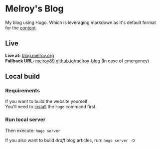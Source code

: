 # Melroy's Blog

My blog using Hugo. Which is leveraging markdown as it's default format for the [content](content).

## Live

**Live at:** [blog.melroy.org](https://blog.melroy.org)  
**Fallback URL:** [melroy89.github.io/melroy-blog](https://melroy89.github.io/melroy-blog/) (In case of emergency)

## Local build

### Requirements

If you want to build the website yourself.  
You'll need to [install](https://gohugo.io/installation/) the `hugo` command first.

### Run local server

Then execute: `hugo server`

If you also want to build _draft_ blog articles, run: `hugo server -D`

